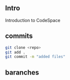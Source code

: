 ## Intro
Introduction to CodeSpace
## commits
```sh
git clone <repo>
git add .
git commit -m "added files"
```
## baranches